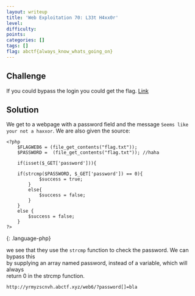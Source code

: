 ```yaml
---
layout: writeup
title: 'Web Exploitation 70: L33t H4xx0r'
level:
difficulty:
points:
categories: []
tags: []
flag: abctf{always_know_whats_going_on}
---
```

## Challenge

If you could bypass the login you could get the flag. [Link][1]

## Solution

We get to a webpage with a password field and the message `Seems like
your not a haxxor`. We are also given the source:

    <?php
        $FLAGWEB6 = (file_get_contents("flag.txt"));
        $PASSWORD =  (file_get_contents("flag.txt")); //haha
    
        if(isset($_GET['password'])){
    
        if(strcmp($PASSWORD, $_GET['password']) == 0){
                $success = true;
            }
            else{
                $success = false;
            }
        }
        else {
            $success = false;
        }
    ?>
{: .language-php}

we see that they use the `strcmp` function to check the password. We can
bypass this  
by supplying an array named password, instead of a variable, which will
always  
return 0 in the strcmp function.

    http://yrmyzscnvh.abctf.xyz/web6/?password[]=bla



[1]: http://yrmyzscnvh.abctf.xyz/web6/
